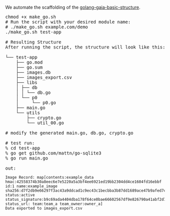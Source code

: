 
We automate the scaffolding of the <a href="https://github.com/ursa-mikail/golang-gaia-basic-structure/tree/main"> golang-gaia-basic-structure</a>.

<pre>
chmod +x make_go.sh
# Run the script with your desired module name:
# ./make_go.sh example.com/demo
./make_go.sh test-app

# Resulting Structure
After running the script, the structure will look like this:

└── test-app
    ├── go.mod
    ├── go.sum
    ├── images.db
    ├── images_export.csv
    ├── libs
    │ ├── db
    │ │ └── db.go
    │ └── p0
    │     └── p0.go
    ├── main.go
    └── utils
        ├── crypto.go
        └── util_00.go

# modify the generated main.go, db.go, crypto.go

# test run:
% cd test-app 
% go get github.com/mattn/go-sqlite3
% go run main.go

out:
</pre>
```
Image Record: map[contents:example_data hmac:42558374b30a8eec6e7e5220a5a3bf4ee6921ed19bb2304dd4ce1604fd16ebbf id:1 name:example_image sha256:d7f2db9e66297f3ac43a9ddcad1c9ec43c1becbba3b87dd1689ace47b9afed7c status:active status_signature:b9c69ada4404dba178f64ce0bae66602567df9e826790a41abf2d7454e069542 status_url: team:team_a team_owner:owner_a]
Data exported to images_export.csv
```